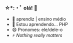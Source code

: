 ### ☆*:・ﾟ olá! 🦩

- 🔭 aprendiz | ensino médio
- 🌱 Estou aprendendo... PHP
- 😄 Pronomes: ele/dele-o
- ⚡ <i> Nothing really matters </i>

